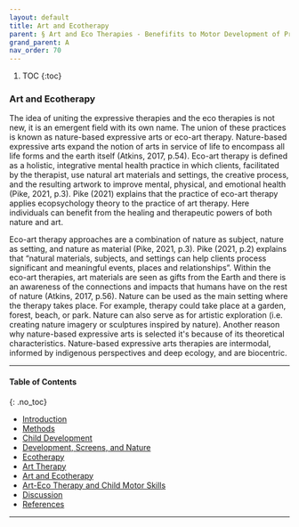 ```yaml
---
layout: default
title: Art and Ecotherapy 
parent: § Art and Eco Therapies - Benefifits to Motor Development of Preschool-Age Children in the Screen Era  
grand_parent: A 
nav_order: 70
---
```

<style>
.dont-break-out {
  /* These are technically the same, but use both */
  overflow-wrap: break-word;
  word-wrap: break-word;

  -ms-word-break: break-all;
  /* This is the dangerous one in WebKit, as it breaks things wherever */
  word-break: break-all;
  /* Instead use this non-standard one: */
  word-break: break-word;
}

.youtube-container {
    position: relative;
    width: 100%;
    height: 0;
    padding-bottom: 56.25%;
}
.youtube-video {
    position: absolute;
    top: 0;
    left: 0;
    width: 100%;
    height: 100%;
}

</style>

<div class="dont-break-out" markdown="1">

1. TOC
{:toc}

### Art and Ecotherapy
The idea of uniting the expressive therapies and the eco therapies is not new, it is an emergent field with its own name. The union of these practices is known as nature-based expressive arts or eco-art therapy. Nature-based expressive arts expand the notion of arts in service of life to encompass all life forms and the earth itself (Atkins, 2017, p.54). Eco-art therapy is defined as a holistic, integrative mental health practice in which clients, facilitated by the therapist, use natural art materials and settings, the creative process, and the resulting artwork to improve mental, physical, and emotional health (Pike, 2021, p.3). Pike (2021) explains that the practice of eco-art therapy applies ecopsychology theory to the practice of art therapy. Here individuals can benefit from the healing and therapeutic powers of both nature and art.

Eco-art therapy approaches are a combination of nature as subject, nature as setting, and nature as material (Pike, 2021, p.3). Pike (2021, p.2) explains that “natural materials, subjects, and settings can help clients process significant and meaningful events, places and relationships”. Within the eco-art therapies, art materials are seen as gifts from the Earth and there is an awareness of the connections and impacts that humans have on the rest of nature (Atkins, 2017, p.56). Nature can be used as the main setting where the therapy takes place. For example, therapy could take place at a garden, forest, beach, or park. Nature can also serve as for artistic exploration (i.e. creating nature imagery or sculptures inspired by nature). Another reason why nature-based expressive arts is selected it's because of its theoretical characteristics. Nature-based expressive arts therapies are intermodal, informed by indigenous perspectives and deep ecology, and are biocentric.

***

#### Table of Contents
{: .no_toc}

<ul><li> <a href="/docs/children/art-and-eco-therapies-benefits-to-motor-development-of-preschool-age-children-in-the-screen-era-1/">Introduction</a></li><li> <a href="/docs/children/art-and-eco-therapies-benefits-to-motor-development-of-preschool-age-children-in-the-screen-era-2/">Methods</a></li><li> <a href="/docs/children/art-and-eco-therapies-benefits-to-motor-development-of-preschool-age-children-in-the-screen-era-3/">Child Development</a></li><li> <a href="/docs/children/art-and-eco-therapies-benefits-to-motor-development-of-preschool-age-children-in-the-screen-era-4/">Development, Screens, and Nature</a></li><li> <a href="/docs/children/art-and-eco-therapies-benefits-to-motor-development-of-preschool-age-children-in-the-screen-era-5/">Ecotherapy</a></li><li> <a href="/docs/children/art-and-eco-therapies-benefits-to-motor-development-of-preschool-age-children-in-the-screen-era-6/">Art Therapy</a></li><li> <a href="/docs/children/art-and-eco-therapies-benefits-to-motor-development-of-preschool-age-children-in-the-screen-era-7/">Art and Ecotherapy</a></li><li> <a href="/docs/children/art-and-eco-therapies-benefits-to-motor-development-of-preschool-age-children-in-the-screen-era-8/">Art-Eco Therapy and Child Motor Skills</a></li><li> <a href="/docs/children/art-and-eco-therapies-benefits-to-motor-development-of-preschool-age-children-in-the-screen-era-9/">Discussion</a></li><li> <a href="/docs/children/art-and-eco-therapies-benefits-to-motor-development-of-preschool-age-children-in-the-screen-era-10/">References</a></li></ul>

***


</div>
